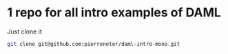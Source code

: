 # 1 repo for all intro examples of DAML

Just clone it

```bash
git clone git@github.com:pierreneter/daml-intro-mono.git
```
